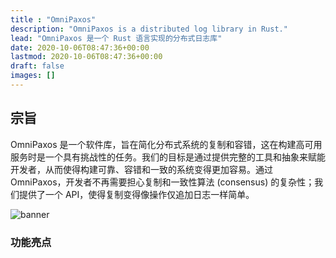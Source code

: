 ```yaml
---
title : "OmniPaxos"
description: "OmniPaxos is a distributed log library in Rust."
lead: "OmniPaxos 是一个 Rust 语言实现的分布式日志库"
date: 2020-10-06T08:47:36+00:00
lastmod: 2020-10-06T08:47:36+00:00
draft: false
images: []
---
```


## 宗旨
OmniPaxos 是一个软件库，旨在简化分布式系统的复制和容错，这在构建高可用服务时是一个具有挑战性的任务。我们的目标是通过提供完整的工具和抽象来赋能开发者，从而使得构建可靠、容错和一致的系统变得更加容易。通过 OmniPaxos，开发者不再需要担心复制和一致性算法 (consensus) 的复杂性；我们提供了一个 API，使得复制变得像操作仅追加日志一样简单。

![banner](../banner-cn.png)

### 功能亮点
